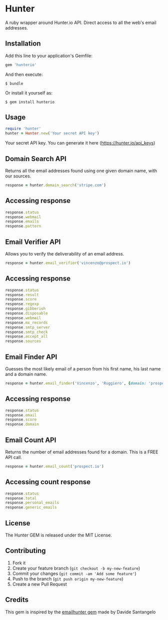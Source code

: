 # Hunter

A ruby wrapper around Hunter.io API. Direct access to all the web's email addresses.


## Installation

Add this line to your application's Gemfile:

```ruby
gem 'hunterio'
```

And then execute:

    $ bundle

Or install it yourself as:

    $ gem install hunterio

## Usage

```ruby
require 'hunter'
hunter = Hunter.new('Your secret API key')

```
Your secret API key. You can generate it here (https://hunter.io/api_keys)

## Domain Search API
Returns all the email addresses found using one given domain name, with our sources.
```ruby
response = hunter.domain_search('stripe.com')
```

## Accessing response
```ruby
response.status
response.webmail
response.emails
response.pattern
```


## Email Verifier API
Allows you to verify the deliverability of an email address.
```ruby
response = hunter.email_verifier('vincenzo@prospect.io')
```

## Accessing response
```ruby
response.status
response.result
response.score
response.regexp
response.gibberish
response.disposable
response.webmail
response.mx_records
response.smtp_server
response.smtp_check
response.accept_all
response.sources
```

## Email Finder API
Guesses the most likely email of a person from his first name, his last name and a domain name.
```ruby
response = hunter.email_finder('Vincenzo', 'Ruggiero', {domain: 'prospect.io', company: 'Prospect.io'})
```

## Accessing response
```ruby
response.status
response.email
response.score
response.domain
```

## Email Count API
Returns the number of email addresses found for a domain. This is a FREE API call.
```ruby
response = hunter.email_count('prospect.io')
```

## Accessing count response
```ruby
response.status
response.total
response.personal_emails
response.generic_emails
```

## License
The Hunter GEM is released under the MIT License.

## Contributing

1. Fork it
2. Create your feature branch (`git checkout -b my-new-feature`)
3. Commit your changes (`git commit -am 'Add some feature'`)
4. Push to the branch (`git push origin my-new-feature`)
5. Create a new Pull Request

## Credits
This gem is inspired by the [emailhunter gem](https://github.com/davidesantangelo/emailhunter) made by Davide Santangelo
